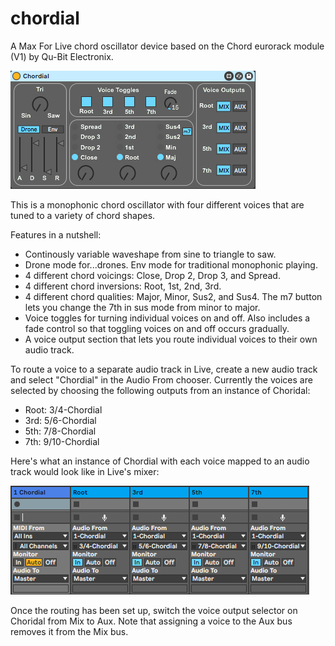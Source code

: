 # chordial
A Max For Live chord oscillator device based on the Chord eurorack module (V1) by Qu-Bit Electronix.

![Chordial Image](chordial.jpg)

This is a monophonic chord oscillator with four different voices that are tuned to a variety of chord shapes.  

Features in a nutshell:

- Continously variable waveshape from sine to triangle to saw.
- Drone mode for...drones. Env mode for traditional monophonic playing.
- 4 different chord voicings: Close, Drop 2, Drop 3, and Spread.
- 4 different chord inversions: Root, 1st, 2nd, 3rd.
- 4 different chord qualities: Major, Minor, Sus2, and Sus4. The m7 button lets you change the 7th in sus mode from minor to major.
- Voice toggles for turning individual voices on and off. Also includes a fade control so that toggling voices on and off occurs gradually.
- A voice output section that lets you route individual voices to their own audio track.

To route a voice to a separate audio track in Live, create a new audio track and select "Chordial" in the Audio From chooser. Currently the voices are selected by choosing the following outputs from an instance of Choridal:

- Root: 3/4-Chordial
- 3rd:  5/6-Chordial
- 5th:  7/8-Chordial
- 7th:  9/10-Chordial

Here's what an instance of Chordial with each voice mapped to an audio track would look like in Live's mixer:

![Cordial Routing Image](chordial-routing.jpg)

Once the routing has been set up, switch the voice output selector on Choridal from Mix to Aux. Note that assigning a voice to the Aux bus removes it from the Mix bus.
